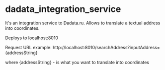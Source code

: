 # dadata_integration_service

It's an integration service to Dadata.ru. Allows to translate a textual address into coordinates.

Deploys to localhost:8010

Request URL example:
http://localhost:8010/searchAddress?inputAddress={addressString}

where {addressString} - is what you want to translate into coordinates
